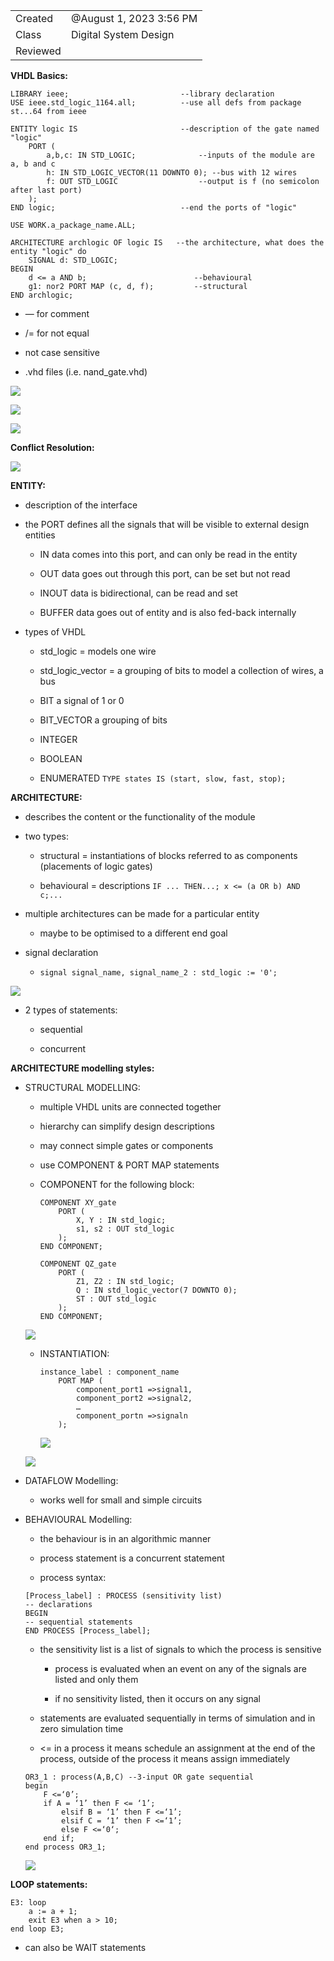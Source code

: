 

|   |   |
|---|---|
|Created|@August 1, 2023 3:56 PM|
|Class|Digital System Design|
|Reviewed||

************************VHDL Basics:************************

```
LIBRARY ieee;                         --library declaration
USE ieee.std_logic_1164.all;          --use all defs from package st...64 from ieee

ENTITY logic IS                       --description of the gate named "logic"
	PORT (                
		a,b,c: IN STD_LOGIC;              --inputs of the module are a, b and c
		h: IN STD_LOGIC_VECTOR(11 DOWNTO 0); --bus with 12 wires
		f: OUT STD_LOGIC                  --output is f (no semicolon after last port)
	);
END logic;                            --end the ports of "logic"

USE WORK.a_package_name.ALL;

ARCHITECTURE archlogic OF logic IS   --the architecture, what does the entity "logic" do
	SIGNAL d: STD_LOGIC;
BEGIN
	d <= a AND b;                        --behavioural
	g1: nor2 PORT MAP (c, d, f);         --structural
END archlogic;
```

- — for comment

- /= for not equal

- not case sensitive

- .vhd files (i.e. nand_gate.vhd)

[![](Untitled%2023.png)](VHDL%2004d9497b0f0d4dfdb48bbb8277dbe04d/Untitled.png)

[![](Untitled%201%204.png)](VHDL%2004d9497b0f0d4dfdb48bbb8277dbe04d/Untitled%201.png)

[![](Untitled%202%202.png)](VHDL%2004d9497b0f0d4dfdb48bbb8277dbe04d/Untitled%202.png)

****************************************Conflict Resolution:****************************************

[![](Untitled%203%202.png)](VHDL%2004d9497b0f0d4dfdb48bbb8277dbe04d/Untitled%203.png)

******ENTITY:******

- description of the interface

- the PORT defines all the signals that will be visible to external design entities
    
    - IN data comes into this port, and can only be read in the entity
    
    - OUT data goes out through this port, can be set but not read
    
    - INOUT data is bidirectional, can be read and set
    
    - BUFFER data goes out of entity and is also fed-back internally

- types of VHDL
    
    - std_logic = models one wire
    
    - std_logic_vector = a grouping of bits to model a collection of wires, a bus
    
    - BIT a signal of 1 or 0
    
    - BIT_VECTOR a grouping of bits
    
    - INTEGER
    
    - BOOLEAN
    
    - ENUMERATED `TYPE states IS (start, slow, fast, stop);`

**************************ARCHITECTURE:**************************

- describes the content or the functionality of the module

- two types:
    
    - structural = instantiations of blocks referred to as components (placements of logic gates)
    
    - behavioural = descriptions `IF ... THEN...; x <= (a OR b) AND c;...`

- multiple architectures can be made for a particular entity
    - maybe to be optimised to a different end goal

- signal declaration
    - `signal signal_name, signal_name_2 : std_logic := '0';`

[![](Untitled%204%201.png)](VHDL%2004d9497b0f0d4dfdb48bbb8277dbe04d/Untitled%204.png)

- 2 types of statements:
    
    - sequential
    
    - concurrent

********ARCHITECTURE modelling styles:********

- STRUCTURAL MODELLING:
    
    - multiple VHDL units are connected together
    
    - hierarchy can simplify design descriptions
    
    - may connect simple gates or components
    
    - use COMPONENT & PORT MAP statements
    
    - COMPONENT for the following block:
        
        ```
        COMPONENT XY_gate
        	PORT (
        		X, Y : IN std_logic; 
        		s1, s2 : OUT std_logic
        	);
        END COMPONENT;
        
        COMPONENT QZ_gate
        	PORT (
        		Z1, Z2 : IN std_logic;
        		Q : IN std_logic_vector(7 DOWNTO 0); 
        		ST : OUT std_logic
        	);
        END COMPONENT;
        ```
        
    
    [![](Untitled%205%201.png)](VHDL%2004d9497b0f0d4dfdb48bbb8277dbe04d/Untitled%205.png)
    
    - INSTANTIATION:
        
        ```
        instance_label : component_name
        	PORT MAP (
        		component_port1 =>signal1,
        		component_port2 =>signal2,
        		…
        		component_portn =>signaln
        	);
        ```
        
        [![](Untitled%206%201.png)](VHDL%2004d9497b0f0d4dfdb48bbb8277dbe04d/Untitled%206.png)
        
    
    [![](Untitled%207%201.png)](VHDL%2004d9497b0f0d4dfdb48bbb8277dbe04d/Untitled%207.png)
    

- DATAFLOW Modelling:
    - works well for small and simple circuits

- BEHAVIOURAL Modelling:
    
    - the behaviour is in an algorithmic manner
    
    - process statement is a concurrent statement
    
    - process syntax:
    
    ```
    [Process_label] : PROCESS (sensitivity list)
    -- declarations
    BEGIN
    -- sequential statements
    END PROCESS [Process_label];
    ```
    
    - the sensitivity list is a list of signals to which the process is sensitive
        
        - process is evaluated when an event on any of the signals are listed and only them
        
        - if no sensitivity listed, then it occurs on any signal
    
    - statements are evaluated sequentially in terms of simulation and in zero simulation time
    
    - <= in a process it means schedule an assignment at the end of the process, outside of the process it means assign immediately
    
    ```
    OR3_1 : process(A,B,C) --3-input OR gate sequential 
    begin
    	F <=‘0’;
    	if A = ‘1’ then F <= ‘1’;
    		elsif B = ‘1’ then F <=‘1’;
    		elsif C = ‘1’ then F <=‘1’;
    		else F <=‘0‘;
    	end if;
    end process OR3_1;
    ```
    
    [![](Untitled%208%201.png)](VHDL%2004d9497b0f0d4dfdb48bbb8277dbe04d/Untitled%208.png)
    

********************************LOOP statements:********************************

```
E3: loop
	a := a + 1;
	exit E3 when a > 10;
end loop E3;
```

- can also be WAIT statements